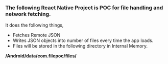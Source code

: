 ### The following React Native Project is POC for file handling and network fetching.

It does the following things, 
* Fetches Remote JSON
* Writes JSON objects into number of files every time the app loads.
* Files will be stored in the following directory in Internal Memory.

**/Android/data/com.filepoc/files/**